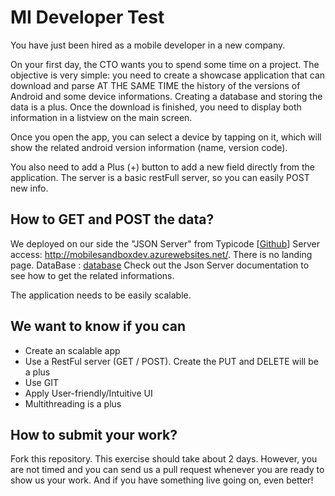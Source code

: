# MI Developer Test

You have just been hired as a mobile developer in a new company.

On your first day, the CTO wants you to spend some time on a project.
The objective is very simple: you need to create a showcase application that can download and parse AT THE SAME TIME the history of the versions of Android and some device informations. Creating a database and storing the data is a plus. Once the download is finished, you need to display both information in a listview on the main screen. 

Once you open the app, you can select a device by tapping on it, which will show the related android version information (name, version code).

You also need to add a Plus (+) button to add a new field directly from the application. The server is a basic restFull server, so you can easily POST new info. 

## How to GET and POST the data?
We deployed on our side the "JSON Server" from Typicode [<a href='https://github.com/typicode/json-server'>Github</a>]
Server access: <a href='http://mobilesandboxdev.azurewebsites.net/'>http://mobilesandboxdev.azurewebsites.net/</a>. There is no landing page.
DataBase :  <a href='https://github.com/massiveinfinity/mi-dev-test/blob/master/database.json'>database</a>
Check out the Json Server documentation to see how to get the related informations.

The application needs to be easily scalable. 

## We want to know if you can 
- Create an scalable app
- Use a RestFul server (GET / POST). Create the PUT and DELETE will be a plus
- Use GIT
- Apply User-friendly/Intuitive UI
- Multithreading is a plus

## How to submit your work?
Fork this repository. This exercise should take about 2 days. However, you are not timed and you can send us a pull request whenever you are ready to show us your work.
And if you have something live going on, even better!
